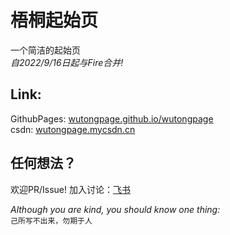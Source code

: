 # 梧桐起始页
一个简洁的起始页  
*自2022/9/16日起与Fire合并!*

## Link:
GithubPages: [wutongpage.github.io/wutongpage](http://wutongpage.github.io/wutongpage)  
csdn: [wutongpage.mycsdn.cn](http://wutongpage.mycsdn.cn/)

## 任何想法？
欢迎PR/Issue!
加入讨论：[飞书](https://szx8c2jh9k.feishu.cn/invite/member/A-tZTCxf3B9DwBoU)

*Although you are kind, you should know one thing:*  
`己所写不出来，勿期于人`
